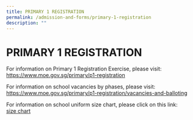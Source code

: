 ```yaml
---
title: PRIMARY 1 REGISTRATION
permalink: /admission-and-forms/primary-1-registration
description: ""
---
```


# PRIMARY 1 REGISTRATION

For information on Primary 1 Registration Exercise, please visit:  
<a href="https://www.moe.gov.sg/primary/p1-registration" target = "_blank">https://www.moe.gov.sg/primary/p1-registration</a>

  
For information on school vacancies by phases, please visit:  
<a href="https://www.moe.gov.sg/primary/p1-registration/vacancies-and-balloting" target = "_blank">https://www.moe.gov.sg/primary/p1-registration/vacancies-and-balloting</a>
  
For information on school uniform size chart, please click on this link:  
[size chart](https://www.yangtzekiang.com.sg/eshop/size-chart/)